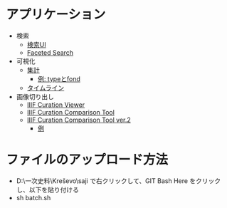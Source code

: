 ﻿# アプリケーション
- 検索
  - [検索UI](https://nakamura196.github.io/min3/#/?u=https://nakamura196.github.io/saji/data/data.json&config=https://nakamura196.github.io/saji/data/config.json)
  - [Faceted Search](https://nakamura196.github.io/isearch/?u=https://nakamura196.github.io/saji/data/items.json)
- 可視化
  - [集計](https://nakamura196.github.io/min3/vis.html?u=https://nakamura196.github.io/saji/data/data.json)
    - [例: typeとfond](https://nakamura196.github.io/min3/vis?field=http%3A%2F%2Fdiyhistory.org%2Fpublic%2Fphr2%2Fns%2Fsaji%2Ffond&u=https%3A%2F%2Fnakamura196.github.io%2Fsaji%2Fdata%2Fdata.json&dispField=&max=10&sort=Numbers)
  - [タイムライン](https://nakamura196.github.io/min3/input)
- 画像切り出し
  - [IIIF Curation Viewer](http://codh.rois.ac.jp/software/iiif-curation-viewer/demo/?curation=https://nakamura196.github.io/saji/data/curation.json)
  - [IIIF Curation Comparison Tool](https://nakamura196.github.io/i3/comp/search.html?curation=https://nakamura196.github.io/saji/data/curation.json&thumb=true)
  - [IIIF Curation Comparison Tool ver.2](https://nakamura196.github.io/i3/comp2/#/?curation=https%3A%2F%2Fnakamura196.github.io%2Fsaji%2Fdata%2Fcuration.json)
    - [例](https://nakamura196.github.io/i3/comp2/#/?curation=https%3A%2F%2Fraw.githubusercontent.com%2Fnakamura196%2Fsaji%2Fmaster%2Fdocs%2Fdata%2Fcuration_tmp2.json)

# ファイルのアップロード方法
- D:\一次史料\Kreševo\saji で右クリックして、GIT Bash Here をクリックし、以下を貼り付ける
- sh batch.sh
